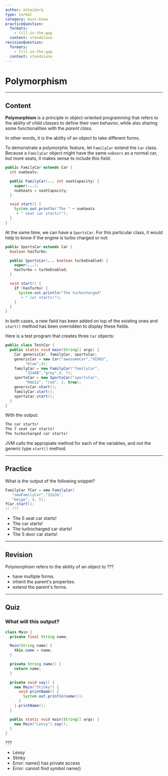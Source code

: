 ```yaml
---
author: mihaiberq
type: normal
category: must-know
practiceQuestion:
  formats:
    - fill-in-the-gap
  context: standalone
revisionQuestion:
  formats:
    - fill-in-the-gap
  context: standalone
---
```


# Polymorphism


---

## Content

**Polymorphism** is a principle in object-oriented programming that refers to the ability of *child classes* to define their own behavior, while also sharing some functionalities with the *parent class*.

In other words, it is the ability of an object to take different forms.

To demonstrate a polymorphic feature, let `FamilyCar` extend the `Car` class. Because a `FamilyCar` object might have the same `noDoors` as a normal car, but more seats, it makes sense to include this field:

```java
public FamilyCar extends Car {
  int numSeats;

  public FamilyCar(... int seatCapacity) {
    super(...);
    numSeats = seatCapacity;
  }

  void start() {
    System.out.println("The " + numSeats
     + " seat car starts!");
  }
}

```

At the same time, we can have a `SportsCar`. For this particular class, it would help to know if the engine is turbo charged or not:

```java
public SportsCar extends Car {
  boolean hasTurbo;

  public SportsCar(... boolean turboEnabled) {
    super(...);
    hasTurbo = turboEnabled;
  }

  void start() {
    if (hasTurbo) {
      System.out.println("The turbocharged"
       + " car starts!");
    }
  }
}
```

In both cases, a new field has been added on top of the existing ones and `start()` method has been overridden to display these fields.

Here is a test program that creates three `Car` objects:

```java
public class TestCar {
  public static void main(String[] args) {
    Car genericCar, familyCar, sportsCar;
    genericCar = new Car("awesomeCar","XC603",
         "blue",4);
    familyCar = new FamilyCar("familyCar",
         "324AB","grey",4, 7);
    sportsCar = new SportsCar("sportsCar",
         "RAG12", "red", 2, true);
    genericCar.start(); 
    familyCar.start(); 
    sportsCar.start();
  }
}
```

With the output:

```bash
The car starts!
The 7 seat car starts!
The turbocharged car starts!
```

JVM calls the appropiate method for each of the variables, and not the generic type `start()` method.


---

## Practice

What is the output of the following snippet?

```java
FamilyCar fCar = new FamilyCar(
   "newFamilyCar","31G3G",
   "beige", 4, 5);
fCar.start();
// ???
```

- The 5 seat car starts!
- The car starts!
- The turbocharged car starts!
- The 5 door car starts!


---

## Revision

Polymorphism refers to the ability of an object to ???

- have multiple forms.
- inherit the parent's properties.
- extend the parent's forms.


---

## Quiz

### What will this output?


```java
class Main {
  private final String name;

  Main(String name) {
    this.name = name;
  }

  private String name() {
    return name;
  }

  private void say() {
    new Main("Stinky") {
      void printName() {
        System.out.println(name());
      }
    }.printName();
  }

  public static void main(String[] args) {
    new Main("Lessy").say();
  }
}
```

 ???

- Lessy
- Stinky
- Error: name() has private access
- Error: cannot find symbol name()
